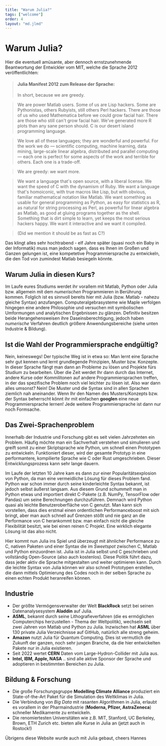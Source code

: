 ```yaml
---
title: "Warum Julia?"
tags: ["welcome"]
order: 4
layout: "md.jlmd"
---
```


# Warum Julia?

Hier die eventuell amüsante, aber dennoch ernstzunehmende Beantwortung der Entwickler vom MIT, welche die Sprache 2012 veröffentlichten:

> #### Julia Manifest 2012 zum Release der Sprache:
> In short, because we are greedy.

> We are power Matlab users. Some of us are Lisp hackers. Some are Pythonistas, others Rubyists, still others Perl hackers. There are those of us who used Mathematica before we could grow facial hair. There are those who still can't grow facial hair. We've generated more R plots than any sane person should. C is our desert island programming language.

> We love all of these languages; they are wonderful and powerful. For the work we do — scientific computing, machine learning, data mining, large-scale linear algebra, distributed and parallel computing — each one is perfect for some aspects of the work and terrible for others. Each one is a trade-off.

> We are greedy: we want more.

> We want a language that's open source, with a liberal license. We want the speed of C with the dynamism of Ruby. We want a language that's homoiconic, with true macros like Lisp, but with obvious, familiar mathematical notation like Matlab. We want something as usable for general programming as Python, as easy for statistics as R, as natural for string processing as Perl, as powerful for linear algebra as Matlab, as good at gluing programs together as the shell. Something that is dirt simple to learn, yet keeps the most serious hackers happy. We want it interactive and we want it compiled.

> (Did we mention it should be as fast as C?)

Das klingt alles sehr hochtrabend - elf Jahre später (quasi noch ein Baby in der Informatik) muss man jedoch sagen, dass es Ihnen im Großen und Ganzen gelungen ist, eine kompetetive Programmiersprache zu entwickeln, die den Tod von zumindest Matlab besiegeln könnte. 


## Warum Julia in diesen Kurs?

Im Laufe eures Studiums werdet ihr vorallem mit Matlab, Python oder Julia bzw. allgemein mit dem *numerischen* Programmieren in Berührung kommen. Folglich ist es sinnvoll bereits hier mit Julia (bzw. Matlab - nahezu gleiche Syntax) anzufangen. Computeralgebrasysteme wie Maple verfolgen hingegen eine andere Philosophie und versuchen mit symbolischen Umformungen und analytischen Ergebnissen zu glänzen. Definitiv besitzen beide Herangehensweisen ihre Daseinsberechtigung, jedoch haben *numerische* Verfahren deutlich größere Anwendungsbereiche (siehe unten Industrie & Bildung).

## Ist die Wahl der Programmiersprache endgültig?

Nein, keineswegs! Der typische Weg ist in etwa so: Man lernt eine Sprache sehr gut kennen und lernt grundlegende Prinzipien, Muster bzw. Konzepte. In dieser Sprache fängt man dann an Probleme zu lösen und Projekte fürs Studium zu bearbeiten. Über die Zeit werdet Ihr dann durch das Internet, andere Kurse oder Kommilitonen auf andere Programmiersprachen treffen, in der das spezifische Problem noch viel leichter zu lösen ist. Also war dann alles umsonst? Nein! Die Muster und die Syntax sind in allen Sprachen ziemlich nah aneinander. Wenn Ihr den Namen des Musters/Konzepts bzw. der Syntax beherrscht könnt ihr mit einfachen **googlen** eine neue Programmiersprache lernen! Jede weitere Programmiersprache ist dann nur noch Formsache. 


## Das Zwei-Sprachenproblem

Innerhalb der Industrie und Forschung gibt es seit vielen Jahrzehnten ein Problem. Häufig möchte man ein Sachverhalt verstehen und simulieren und greift somit zu einer Skriptsprache wie Python, um schnell einen Prototypen zu entwickeln. Funktioniert dieser, wird der gesamte Prototyp in eine performantere, kompilierte Sprache wie C oder Rust umgeschrieben. Dieser Entwicklungsprozess kann sehr lange dauern. 

Im Laufe der letzten 10 Jahre kam es dann zur einer Popularitätsexplosion von Python, da man eine vermeidliche Lösung für dieses Problem fand. Python war schon immer durch seine kinderleichte Syntax bekannt, ist jedoch selbst äußerst langsam. Aus diesem Grund *schummelt* man in Python etwas und importiert direkt C-Pakete (z.B. NumPy, TensorFlow oder Pandas) um seine Berechnungen durchzuführen. Demnach wird Python quasi als leichte Benutzeroberfläche von C genutzt. Man kann sich vorstellen, dass dies erstmal einen ordentlichen Performanceboost mit sich bringt, aber man auch schnell auf Grenzen stößt und nie ganz an die Performance von C herankommt bzw. man einfach nicht die gleiche Flexibilität besitzt, wie bei einen reinen C Projekt. Eine wirklich elegante Lösung ist das also nicht. 

Hier kommt nun Julia ins Spiel und überzeugt mit ähnlicher Performance zu C, nativen Paketen und einer Syntax die im *Sweetspot* zwischen C, Matlab und Python einzuordnen ist. Julia ist in Julia selbst und C geschrieben und vollständig Open-Source (also auch kostenlos). Diese Politik führt dazu, dass jeder aktiv die Sprache mitgestalten und weiter optimieren kann. Durch die leichte Syntax von Julia können wir also schnell Prototypen erstellen, die dann mittels Optimierung des Codes noch in der selben Sprache zu einen echten Produkt heranreifen können. 

## Industrie

+ Der größte Vermögensverwalter der Welt **BlackRock** setzt bei seinen Datenanalysesystem **Aladdin** auf Julia.
+ **ASML**, bekannt durch seine Lithografieverfahren (die es ermöglichen Computerchips herzustellen - Thema der Weltpolitik), wechseln seit zwei Jahren von Matlab und Python zu Julia. Inzwischen hat **ASML** über 130 private Julia Verzeichnisse auf GitHub, natürlich alle streng geheim.
+ **Amazon** nutzt Julia für Quantum Computing. Dies ist vermutlich die Zukunft der ganzen, noch sehr jungen Branche, da die hier entwickelten Pakete nur in Julia existieren.
+ Seit 2022 wertet **CERN** Daten vom Large-Hydron-Collider mit Julia aus.
+ **Intel, IBM, Apple, NASA** .. sind alle aktive Sponsor der Sprache und adoptieren in bestimmten Bereichen zu Julia. 

 
## Bildung & Forschung 

+ Die große Forschungsgruppe **Modelling Climate Alliance** produziert ein State-of-the-Art Paket für die Simulation des Weltklimas in Julia.
+ Die Verbindung von *Big Data* mit rasanten Algorithmen in Julia, erlaubt es vorallem in der Pharmaindustrie (**Moderna, Pfizer, AstraZeneca**) schneller Medikamente zu entwickeln.
+ Die renomiertesten Universitäten wie z.B. MIT, Stanford, UC Berkeley, Brown, ETH Zurich etc. bieten alle Kurse in Julia an (jetzt auch in Rostock!)

Übrigens diese Website wurde auch mit Julia gebaut, cheers Hannes